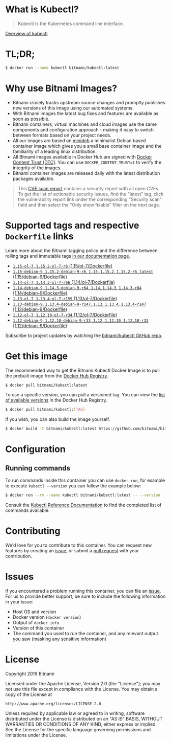 
# What is Kubectl?

> Kubectl is the Kubernetes command line interface.

[Overview of kubectl](https://kubernetes.io/docs/reference/kubectl/overview/)

# TL;DR;

```bash
$ docker run --name kubectl bitnami/kubectl:latest
```

# Why use Bitnami Images?

* Bitnami closely tracks upstream source changes and promptly publishes new versions of this image using our automated systems.
* With Bitnami images the latest bug fixes and features are available as soon as possible.
* Bitnami containers, virtual machines and cloud images use the same components and configuration approach - making it easy to switch between formats based on your project needs.
* All our images are based on [minideb](https://github.com/bitnami/minideb) a minimalist Debian based container image which gives you a small base container image and the familiarity of a leading linux distribution.
* All Bitnami images available in Docker Hub are signed with [Docker Content Trust (DTC)](https://docs.docker.com/engine/security/trust/content_trust/). You can use `DOCKER_CONTENT_TRUST=1` to verify the integrity of the images.
* Bitnami container images are released daily with the latest distribution packages available.


> This [CVE scan report](https://quay.io/repository/bitnami/kubectl?tab=tags) contains a security report with all open CVEs. To get the list of actionable security issues, find the "latest" tag, click the vulnerability report link under the corresponding "Security scan" field and then select the "Only show fixable" filter on the next page.

# Supported tags and respective `Dockerfile` links

Learn more about the Bitnami tagging policy and the difference between rolling tags and immutable tags [in our documentation page](https://docs.bitnami.com/containers/how-to/understand-rolling-tags-containers/).


* [`1.15-ol-7`, `1.15.2-ol-7-r6` (1.15/ol-7/Dockerfile)](https://github.com/bitnami/bitnami-docker-kubectl/blob/1.15.2-ol-7-r6/1.15/ol-7/Dockerfile)
* [`1.15-debian-9`, `1.15.2-debian-9-r6`, `1.15`, `1.15.2`, `1.15.2-r6`, `latest` (1.15/debian-9/Dockerfile)](https://github.com/bitnami/bitnami-docker-kubectl/blob/1.15.2-debian-9-r6/1.15/debian-9/Dockerfile)
* [`1.14-ol-7`, `1.14.3-ol-7-r66` (1.14/ol-7/Dockerfile)](https://github.com/bitnami/bitnami-docker-kubectl/blob/1.14.3-ol-7-r66/1.14/ol-7/Dockerfile)
* [`1.14-debian-9`, `1.14.3-debian-9-r64`, `1.14`, `1.14.3`, `1.14.3-r64` (1.14/debian-9/Dockerfile)](https://github.com/bitnami/bitnami-docker-kubectl/blob/1.14.3-debian-9-r64/1.14/debian-9/Dockerfile)
* [`1.13-ol-7`, `1.13.4-ol-7-r159` (1.13/ol-7/Dockerfile)](https://github.com/bitnami/bitnami-docker-kubectl/blob/1.13.4-ol-7-r159/1.13/ol-7/Dockerfile)
* [`1.13-debian-9`, `1.13.4-debian-9-r147`, `1.13`, `1.13.4`, `1.13.4-r147` (1.13/debian-9/Dockerfile)](https://github.com/bitnami/bitnami-docker-kubectl/blob/1.13.4-debian-9-r147/1.13/debian-9/Dockerfile)
* [`1.12-ol-7`, `1.12.10-ol-7-r34` (1.12/ol-7/Dockerfile)](https://github.com/bitnami/bitnami-docker-kubectl/blob/1.12.10-ol-7-r34/1.12/ol-7/Dockerfile)
* [`1.12-debian-9`, `1.12.10-debian-9-r33`, `1.12`, `1.12.10`, `1.12.10-r33` (1.12/debian-9/Dockerfile)](https://github.com/bitnami/bitnami-docker-kubectl/blob/1.12.10-debian-9-r33/1.12/debian-9/Dockerfile)

Subscribe to project updates by watching the [bitnami/kubectl GitHub repo](https://github.com/bitnami/bitnami-docker-kubectl).

# Get this image

The recommended way to get the Bitnami Kubectl Docker Image is to pull the prebuilt image from the [Docker Hub Registry](https://hub.docker.com/r/bitnami/kubectl).

```bash
$ docker pull bitnami/kubectl:latest
```

To use a specific version, you can pull a versioned tag. You can view the [list of available versions](https://hub.docker.com/r/bitnami/kubectl/tags/) in the Docker Hub Registry.

```bash
$ docker pull bitnami/kubectl:[TAG]
```

If you wish, you can also build the image yourself.

```bash
$ docker build -t bitnami/kubectl:latest https://github.com/bitnami/bitnami-docker-kubectl.git
```

# Configuration

## Running commands

To run commands inside this container you can use `docker run`, for example to execute `kubectl --version` you can follow the example below:

```bash
$ docker run --rm --name kubectl bitnami/kubectl:latest -- --version
```

Consult the [Kubectl Reference Documentation](https://kubernetes.io/docs/reference/generated/kubectl/kubectl-commands) to find the completed list of commands available.

# Contributing

We'd love for you to contribute to this container. You can request new features by creating an [issue](https://github.com/bitnami/bitnami-docker-kubectl/issues), or submit a [pull request](https://github.com/bitnami/bitnami-docker-kubectl/pulls) with your contribution.

# Issues

If you encountered a problem running this container, you can file an [issue](https://github.com/bitnami/bitnami-docker-kubectl/issues). For us to provide better support, be sure to include the following information in your issue:

- Host OS and version
- Docker version (`docker version`)
- Output of `docker info`
- Version of this container
- The command you used to run the container, and any relevant output you saw (masking any sensitive information)

# License

Copyright 2019 Bitnami

Licensed under the Apache License, Version 2.0 (the "License");
you may not use this file except in compliance with the License.
You may obtain a copy of the License at

    http://www.apache.org/licenses/LICENSE-2.0

Unless required by applicable law or agreed to in writing, software
distributed under the License is distributed on an "AS IS" BASIS,
WITHOUT WARRANTIES OR CONDITIONS OF ANY KIND, either express or implied.
See the License for the specific language governing permissions and
limitations under the License.
